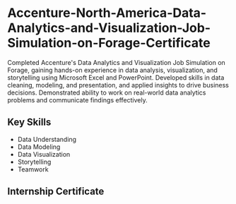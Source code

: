 # Accenture-North-America-Data-Analytics-and-Visualization-Job-Simulation-on-Forage-Certificate
Completed Accenture's Data Analytics and Visualization Job Simulation on Forage, gaining hands-on experience in data analysis, visualization, and storytelling using Microsoft Excel and PowerPoint. Developed skills in data cleaning, modeling, and presentation, and applied insights to drive business decisions. Demonstrated ability to work on real-world data analytics problems and communicate findings effectively.
## Key Skills
- Data Understanding
- Data Modeling
- Data Visualization
- Storytelling
- Teamwork
## Internship Certificate
